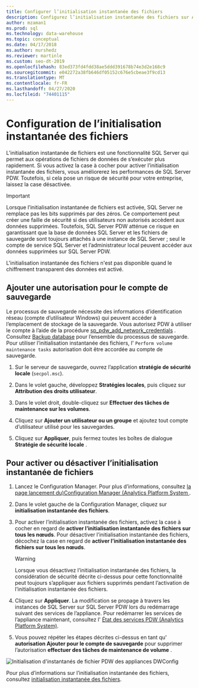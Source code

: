 ```yaml
---
title: Configurer l’initialisation instantanée des fichiers
description: Configurez l’initialisation instantanée des fichiers sur Analytics Platform System. L’initialisation instantanée de fichiers est une fonctionnalité SQL Server qui permet aux opérations de fichiers de données de s’exécuter plus rapidement.
author: mzaman1
ms.prod: sql
ms.technology: data-warehouse
ms.topic: conceptual
ms.date: 04/17/2018
ms.author: murshedz
ms.reviewer: martinle
ms.custom: seo-dt-2019
ms.openlocfilehash: 83ed373fd4fdd38ae5ddd391678b74e3d2e168c9
ms.sourcegitcommit: e042272a38fb646df05152c676e5cbeae3f9cd13
ms.translationtype: MT
ms.contentlocale: fr-FR
ms.lasthandoff: 04/27/2020
ms.locfileid: "74401115"
---
```

# <a name="instant-file-initialization-configuration"></a>Configuration de l’initialisation instantanée des fichiers
L’initialisation instantanée de fichiers est une fonctionnalité SQL Server qui permet aux opérations de fichiers de données de s’exécuter plus rapidement. Si vous activez la case à cocher pour activer l’initialisation instantanée des fichiers, vous améliorerez les performances de SQL Server PDW. Toutefois, si cela pose un risque de sécurité pour votre entreprise, laissez la case désactivée.  
  
> [!IMPORTANT]  
> Lorsque l’initialisation instantanée de fichiers est activée, SQL Server ne remplace pas les bits supprimés par des zéros.  Ce comportement peut créer une faille de sécurité si des utilisateurs non autorisés accèdent aux données supprimées. Toutefois, SQL Server PDW atténue ce risque en garantissant que la base de données SQL Server et les fichiers de sauvegarde sont toujours attachés à une instance de SQL Server ; seul le compte de service SQL Server et l’administrateur local peuvent accéder aux données supprimées sur SQL Server PDW.  
  
L'initialisation instantanée des fichiers n'est pas disponible quand le chiffrement transparent des données est activé.  
  
## <a name="add-permission-for-the-backup-account"></a>Ajouter une autorisation pour le compte de sauvegarde  
Le processus de sauvegarde nécessite des informations d’identification réseau (compte d’utilisateur Windows) qui peuvent accéder à l’emplacement de stockage de la sauvegarde. Vous autorisez PDW à utiliser le compte à l’aide de la procédure [sp_pdw_add_network_credentials](../relational-databases/system-stored-procedures/sp-pdw-add-network-credentials-sql-data-warehouse.md) . Consultez [Backup database](../t-sql/statements/backup-database-parallel-data-warehouse.md) pour l’ensemble du processus de sauvegarde. Pour utiliser l’initialisation instantanée des fichiers, l' `Perform volume maintenance tasks` autorisation doit être accordée au compte de sauvegarde.  
  
1.  Sur le serveur de sauvegarde, ouvrez l’application **stratégie de sécurité locale** (`secpol.msc`).  
  
2.  Dans le volet gauche, développez **Stratégies locales**, puis cliquez sur **Attribution des droits utilisateur**.  
  
3.  Dans le volet droit, double-cliquez sur **Effectuer des tâches de maintenance sur les volumes**.  
  
4.  Cliquez sur **Ajouter un utilisateur ou un groupe** et ajoutez tout compte d’utilisateur utilisé pour les sauvegardes.  
  
5.  Cliquez sur **Appliquer**, puis fermez toutes les boîtes de dialogue **Stratégie de sécurité locale** .  
  
## <a name="to-turn-instant-file-initialization-on-or-off"></a>Pour activer ou désactiver l’initialisation instantanée de fichiers  
  
1.  Lancez le Configuration Manager. Pour plus d’informations, consultez [la page lancement du&#41;Configuration Manager &#40;Analytics Platform System ](launch-the-configuration-manager.md).  
  
2.  Dans le volet gauche de la Configuration Manager, cliquez sur **initialisation instantanée des fichiers**.  
  
3.  Pour activer l’initialisation instantanée des fichiers, activez la case à cocher en regard de **activer l’initialisation instantanée des fichiers sur tous les nœuds**. Pour désactiver l’initialisation instantanée des fichiers, décochez la case en regard de **activer l’initialisation instantanée des fichiers sur tous les nœuds**.  
  
    > [!WARNING]  
    > Lorsque vous désactivez l’initialisation instantanée des fichiers, la considération de sécurité décrite ci-dessus pour cette fonctionnalité peut toujours s’appliquer aux fichiers supprimés pendant l’activation de l’initialisation instantanée des fichiers.  
  
4.  Cliquez sur **Appliquer**. La modification se propage à travers les instances de SQL Server sur SQL Server PDW lors du redémarrage suivant des services de l’appliance. Pour redémarrer les services de l’appliance maintenant, consultez l' [État des services PDW &#40;Analytics Platform System&#41;](pdw-services-status.md).  
  
5.  Vous pouvez répéter les étapes décrites ci-dessus en tant qu' **autorisation Ajouter pour le compte de sauvegarde** pour supprimer l’autorisation **effectuer des tâches de maintenance de volume** .  
  
![Initialisation d'instantanés de fichier PDW des appliances DWConfig](./media/instant-file-initialization-configuration/SQL_Server_PDW_DWConfig_ApplPDWInstant.png "SQL_Server_PDW_DWConfig_ApplPDWInstant")  
  
Pour plus d’informations sur l’initialisation instantanée des fichiers, consultez [initialisation instantanée des fichiers](https://technet.microsoft.com/library/ms175935(v=SQL.105).aspx).  
  
